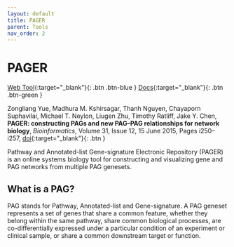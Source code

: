 ```yaml
---
layout: default
title: PAGER
parent: Tools
nav_order: 2
---
```

# PAGER 

[Web Tool](http://discovery.informatics.uab.edu/PAGER/){:target="_blank"}{: .btn .btn-blue }
[Docs](http://discovery.informatics.uab.edu/PAGER/index.php/pages/help){:target="_blank"}{: .btn .btn-green }

Zongliang Yue, Madhura M. Kshirsagar, Thanh Nguyen, Chayaporn Suphavilai, Michael T. Neylon, Liugen Zhu, Timothy Ratliff, Jake Y. Chen, **PAGER: constructing PAGs and new PAG–PAG relationships for network biology**, _Bioinformatics_, Volume 31, Issue 12, 15 June 2015, Pages i250–i257, <span class="fs-3">[doi](https://doi.org/10.1093/bioinformatics/btv265){:target="_blank"}{: .btn }</span>

Pathway and Annotated-list Gene-signature Electronic Repository (PAGER) is an online systems biology tool for constructing and visualizing gene and PAG networks from multiple PAG genesets.

## What is a PAG?
PAG stands for Pathway, Annotated-list and Gene-signature. A PAG geneset represents a set of genes that share a common feature, whether they belong within the same pathway, share common biological processes, are co-differentially expressed under a particular condition of an experiment or clinical sample, or share a common downstream target or function.

